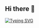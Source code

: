 ## Hi there 👋

<div>
<a href="https://git.io/typing-svg"><img src="https://readme-typing-svg.herokuapp.com?font=Fira+Code&pause=1000&color=00FF00&background=1F1F1FCF&width=435&lines=(gabriel%40localhost)-%5B~%5D+%E2%94%80%24+whoami;Gabriel+Farias;(gabriel%40localhost)-%5B~%5D+%E2%94%80%24+echo+%22Bem-vindo!%22++;Bem-vindo!" alt="Typing SVG" /></a>
</div>
<!--
**gabr14l-f4r14s/gabr14l-f4r14s** is a ✨ _special_ ✨ repository because its `README.md` (this file) appears on your GitHub profile.

Here are some ideas to get you started:

- 🔭 I’m currently working on ...
- 🌱 I’m currently learning ...
- 👯 I’m looking to collaborate on ...
- 🤔 I’m looking for help with ...
- 💬 Ask me about ...
- 📫 How to reach me: ...
- 😄 Pronouns: ...
- ⚡ Fun fact: ...
-->
